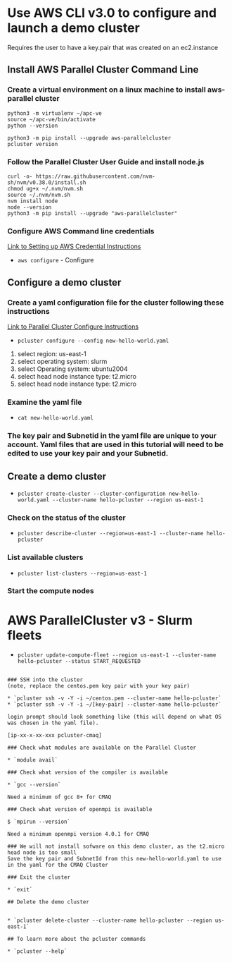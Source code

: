 # Use AWS CLI v3.0 to configure and launch a demo cluster 

Requires the user to have a key.pair that was created on an ec2.instance

## Install AWS Parallel Cluster Command Line

### Create a virtual environment on a linux machine to install aws-parallel cluster

```
python3 -m virtualenv ~/apc-ve
source ~/apc-ve/bin/activate
python --version

python3 -m pip install --upgrade aws-parallelcluster
pcluster version
```

### Follow the Parallel Cluster User Guide and install node.js

```
curl -o- https://raw.githubusercontent.com/nvm-sh/nvm/v0.38.0/install.sh 
chmod ug+x ~/.nvm/nvm.sh
source ~/.nvm/nvm.sh
nvm install node
node --version
python3 -m pip install --upgrade "aws-parallelcluster"
```

### Configure AWS Command line credentials
<a href="https://docs.aws.amazon.com/cli/latest/userguide/cli-configure-quickstart.html">Link to Setting up AWS Credential Instructions</a>

* `aws configure` - Configure 

## Configure a demo cluster

### Create a yaml configuration file for the cluster following these instructions
<a href="https://docs.aws.amazon.com/parallelcluster/latest/ug/install-v3-configuring.html">Link to Parallel Cluster Configure Instructions</a>

* `pcluster configure --config new-hello-world.yaml`

1. select region: us-east-1
2. select operating system: slurm
3. select Operating system: ubuntu2004
4. select head node instance type: t2.micro
5. select head node instance type: t2.micro

### Examine the yaml file 

* `cat new-hello-world.yaml`

### The key pair and Subnetid in the yaml file are unique to your account.  Yaml files that are used in this tutorial will need to be edited to use your key pair and your Subnetid. 

## Create a demo cluster

* `pcluster create-cluster --cluster-configuration new-hello-world.yaml --cluster-name hello-pcluster --region us-east-1`

### Check on the status of the cluster

* `pcluster describe-cluster --region=us-east-1 --cluster-name hello-pcluster`

### List available clusters

* `pcluster list-clusters --region=us-east-1`

### Start the compute nodes

# AWS ParallelCluster v3 - Slurm fleets
* `pcluster update-compute-fleet --region us-east-1 --cluster-name hello-pcluster --status START_REQUESTED`
```

### SSH into the cluster 
(note, replace the centos.pem key pair with your key pair)

* `pcluster ssh -v -Y -i ~/centos.pem --cluster-name hello-pcluster`
* `pcluster ssh -v -Y -i ~/[key-pair] --cluster-name hello-pcluster`

login prompt should look something like (this will depend on what OS was chosen in the yaml file).

[ip-xx-x-xx-xxx pcluster-cmaq]

### Check what modules are available on the Parallel Cluster

* `module avail`

### Check what version of the compiler is available

* `gcc --version`

Need a minimum of gcc 8+ for CMAQ

### Check what version of openmpi is available

$ `mpirun --version`

Need a minimum openmpi version 4.0.1 for CMAQ

### We will not install sofware on this demo cluster, as the t2.micro head node is too small
Save the key pair and SubnetId from this new-hello-world.yaml to use in the yaml for the CMAQ Cluster

### Exit the cluster

* `exit`

## Delete the demo cluster


* `pcluster delete-cluster --cluster-name hello-pcluster --region us-east-1`

## To learn more about the pcluster commands

* `pcluster --help`
